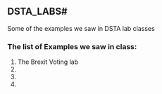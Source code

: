 ## DSTA_LABS# 
Some of the examples we saw in DSTA lab classes

### The list of Examples we saw in class:
1. The Brexit Voting lab
2. 
3. 
4.
